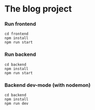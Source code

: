 # The blog project

### Run frontend
```
cd frontend
npm install
npm run start
```

### Run backend
```
cd backend
npm install
npm run start
```

### Backend dev-mode (with nodemon)
```
cd backend
npm install
npm run dev
```
